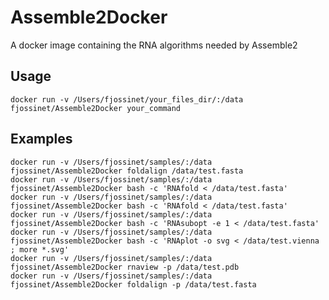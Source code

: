 Assemble2Docker
===============

A docker image containing the RNA algorithms needed by Assemble2

Usage
-----

    docker run -v /Users/fjossinet/your_files_dir/:/data fjossinet/Assemble2Docker your_command

Examples
--------

    docker run -v /Users/fjossinet/samples/:/data fjossinet/Assemble2Docker foldalign /data/test.fasta
    docker run -v /Users/fjossinet/samples/:/data fjossinet/Assemble2Docker bash -c 'RNAfold < /data/test.fasta'
    docker run -v /Users/fjossinet/samples/:/data fjossinet/Assemble2Docker bash -c 'RNAfold < /data/test.fasta'
    docker run -v /Users/fjossinet/samples/:/data fjossinet/Assemble2Docker bash -c 'RNAsubopt -e 1 < /data/test.fasta'
    docker run -v /Users/fjossinet/samples/:/data fjossinet/Assemble2Docker bash -c 'RNAplot -o svg < /data/test.vienna ; more *.svg'
    docker run -v /Users/fjossinet/samples/:/data fjossinet/Assemble2Docker rnaview -p /data/test.pdb
    docker run -v /Users/fjossinet/samples/:/data fjossinet/Assemble2Docker foldalign -p /data/test.fasta
